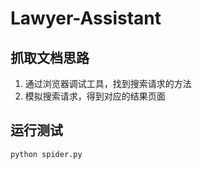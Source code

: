 # Lawyer-Assistant

## 抓取文档思路

1. 通过浏览器调试工具，找到搜索请求的方法
2. 模拟搜索请求，得到对应的结果页面

## 运行测试

```
python spider.py
```
